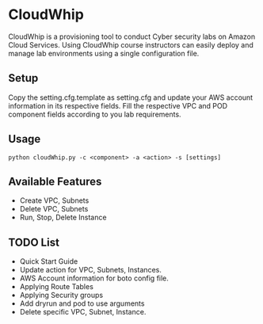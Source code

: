 # CloudWhip

CloudWhip is a provisioning tool to conduct Cyber security labs on Amazon Cloud Services. Using CloudWhip course instructors can easily deploy and manage lab environments using a single configuration file.

## Setup
Copy the setting.cfg.template as setting.cfg and update your AWS account information in its respective fields. Fill the respective VPC and POD component fields according to you lab requirements.

## Usage
```
python cloudWhip.py -c <component> -a <action> -s [settings]
```
## Available Features
* Create VPC, Subnets
* Delete VPC, Subnets
* Run, Stop, Delete Instance

## TODO List
* Quick Start Guide
* Update action for VPC, Subnets, Instances.
* AWS Account information for boto config file.
* Applying Route Tables
* Applying Security groups
* Add dryrun and pod to use arguments
* Delete specific VPC, Subnet, Instance.